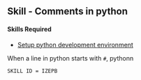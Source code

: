 ## Skill - Comments in python

#### Skills Required
* [Setup python development environment](https://nagasudhir.blogspot.com/2020/04/setup-python-development-environment_14.html)

When a line in python starts with ```#```, pythonn 



```SKILL ID = IZEPB```
<!--stackedit_data:
eyJoaXN0b3J5IjpbLTExMzk0OTM4M119
-->